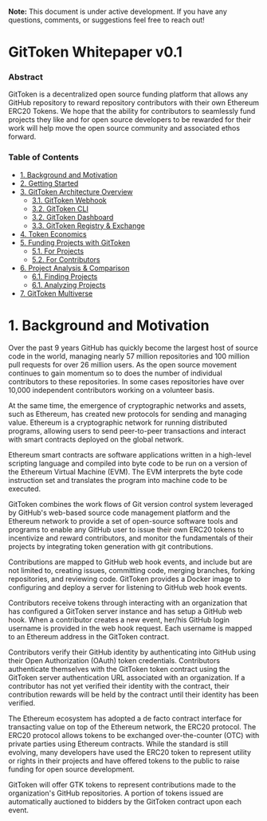 **Note:** This document is under active development. If you have any questions, comments, or suggestions feel free to reach out!

# GitToken Whitepaper v0.1

### Abstract
GitToken is a decentralized open source funding platform that allows any GitHub repository to reward repository contributors with their own Ethereum ERC20 Tokens. We hope that the ability for contributors to seamlessly fund projects they like and for open source developers to be rewarded for their work will help move the open source community and associated ethos forward.

### Table of Contents
* [1. Background and Motivation](#1-background-and-motivation)
* [2. Getting Started](#2-getting-started)
* [3. GitToken Architecture Overview](#3-gittoken-architecture)
  + [3.1. GitToken Webhook](#31-webhook)
  + [3.2. GitToken CLI](#32-CLI)
  + [3.2. GitToken Dashboard](#33-dashboard)
  + [3.3. GitToken Registry & Exchange](#34-registry)
* [4. Token Economics](#4-gittoken-economics)
* [5. Funding Projects with GitToken](#4-gittoken-funding)
  + [5.1. For Projects](#51-funding-project)
  + [5.2. For Contributors](#52-funding-contributor)
* [6. Project Analysis & Comparison](#4-gittoken-project-analysis)
  + [6.1. Finding Projects](#61-finding-projects)
  + [6.1. Analyzing Projects](#62-analyzing-projects)
* [7. GitToken Multiverse](#4-gittoken-muiltiverse)


# 1. Background and Motivation
Over the past 9 years GitHub has quickly become the largest host of source code in the world, managing nearly 57 million repositories and 100 million pull requests for over 26 million users. As the open source movement continues to gain momentum so to does the number of individual contributors to these repositories. In some cases repositories have over 10,000 independent contributors working on a volunteer basis.

At the same time, the emergence of cryptographic networks and assets, such as Ethereum, has created new protocols for sending and managing value. Ethereum is a cryptographic network for running distributed programs, allowing users to send peer-to-peer transactions and interact with smart contracts deployed on the global network.

Ethereum smart contracts are software applications written in a high-level scripting language and compiled into byte code to be run on a version of the Ethereum Virtual Machine (EVM). The EVM interprets the byte code instruction set and translates the program into machine code to be executed.

GitToken combines the work flows of Git version control system leveraged by GitHub's web-based source code management platform and the Ethereum network to provide a set of open-source software tools and programs to enable any GitHub user to issue their own ERC20 tokens to incentivize and reward contributors, and monitor the fundamentals of their projects by integrating token generation with git contributions.

Contributions are mapped to GitHub web hook events, and include but are not limited to, creating issues, committing code, merging branches, forking repositories, and reviewing code. GitToken provides a Docker image to configuring and deploy a server for listening to GitHub web hook events.

Contributors receive tokens through interacting with an organization that has configured a GitToken server instance and has setup a GitHub web hook. When a contributor creates a new event, her/his GitHub login username is provided in the web hook request. Each username is mapped to an Ethereum address in the GitToken contract.

Contributors verify their GitHub identity by authenticating into GitHub using their Open Authorization (OAuth) token credentials. Contributors authenticate themselves with the GitToken token contract using the GitToken server authentication URL associated with an organization. If a contributor has not yet verified their identity with the contract, their contribution rewards will be held by the contract until their identity has been verified.

The Ethereum ecosystem has adopted a de facto contract interface for transacting value on top of the Ethereum network, the ERC20 protocol. The ERC20 protocol allows tokens to be exchanged over-the-counter (OTC) with private parties using Ethereum contracts. While the standard is still evolving, many developers have used the ERC20 token to represent utility or rights in their projects and have offered tokens to the public to raise funding for open source development.

GitToken will offer GTK tokens to represent contributions made to the organization's GitHub repositories. A portion of tokens issued are automatically auctioned to bidders by the GitToken contract upon each event.
